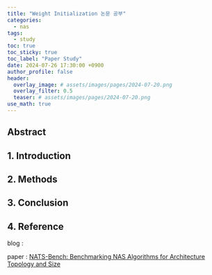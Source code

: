 ```yaml
---
title: "Weight Initialization 논문 공부"
categories:
  - nas
tags:
  - study
toc: true
toc_sticky: true
toc_label: "Paper Study"
date: 2024-07-26 17:30:00 +0900
author_profile: false
header:
  overlay_image: # assets/images/pages/2024-07-20.png
  overlay_filter: 0.5 
  teaser: # assets/images/pages/2024-07-20.png
use_math: true
---
```


## Abstract    


## 1. Introduction   


## 2. Methods



## 3. Conclusion




## 4. Reference
blog :     

paper : [NATS-Bench: Benchmarking NAS Algorithms for
Architecture Topology and Size](https://arxiv.org/abs/2009.00437)

